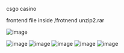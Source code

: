 csgo casino

frontend file inside /frotnend 
unzip2.rar


![image](https://github.com/user-attachments/assets/052deb46-fc5b-46b5-a69f-39066cf2b4e7)

![image](https://github.com/user-attachments/assets/fc7770c5-77a4-46df-93a4-0f4a5ca60dd5)
![image](https://github.com/user-attachments/assets/5067e671-36f5-4cb2-849a-7f3e6fbd1db0)
![image](https://github.com/user-attachments/assets/bbbfb64e-c299-460a-8124-5a8dacd48395)
![image](https://github.com/user-attachments/assets/27e7cde2-9542-47bc-8ee3-0a00beb75d69)
![image](https://github.com/user-attachments/assets/72bf8f61-0053-4449-adbd-65b0d5bd43c8)
